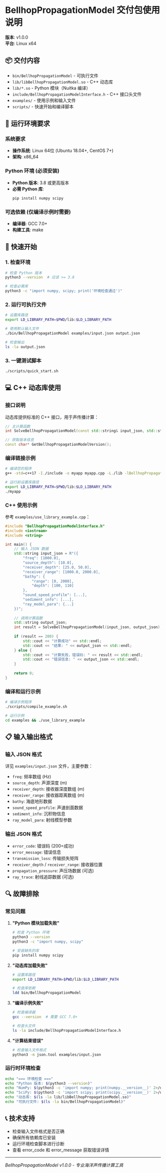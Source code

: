 # BellhopPropagationModel 交付包使用说明

**版本**: v1.0.0  
**平台**: Linux x64

## 📦 交付内容

- `bin/BellhopPropagationModel` - 可执行文件
- `lib/libBellhopPropagationModel.so` - C++ 动态库
- `lib/*.so` - Python 模块（Nuitka 编译）
- `include/BellhopPropagationModelInterface.h` - C++ 接口头文件
- `examples/` - 使用示例和输入文件
- `scripts/` - 快速开始和编译脚本

## 🔧 运行环境要求

### 系统要求
- **操作系统**: Linux 64位 (Ubuntu 18.04+, CentOS 7+)
- **架构**: x86_64

### Python 环境 (必须安装)
- **Python 版本**: 3.8 或更高版本
- **必需 Python 库**:
  ```bash
  pip install numpy scipy
  ```

### 可选依赖 (仅编译示例时需要)
- **编译器**: GCC 7.0+
- **构建工具**: make

## 🚀 快速开始

### 1. 检查环境
```bash
# 检查 Python 版本
python3 --version  # 应该 >= 3.8

# 检查必需库
python3 -c "import numpy, scipy; print('环境检查通过')"
```

### 2. 运行可执行文件
```bash
# 设置库路径
export LD_LIBRARY_PATH=$PWD/lib:$LD_LIBRARY_PATH

# 使用默认输入文件
./bin/BellhopPropagationModel examples/input.json output.json

# 检查输出
ls -la output.json
```

### 3. 一键测试脚本
```bash
./scripts/quick_start.sh
```

## 💻 C++ 动态库使用

### 接口说明
动态库提供标准的 C++ 接口，用于声传播计算：

```cpp
// 主计算函数
int SolveBellhopPropagationModel(const std::string& input_json, std::string& output_json);

// 获取版本信息  
const char* GetBellhopPropagationModelVersion();
```

### 编译链接示例
```bash
# 编译您的程序
g++ -std=c++17 -I./include -o myapp myapp.cpp -L./lib -lBellhopPropagationModel

# 运行前设置库路径
export LD_LIBRARY_PATH=$PWD/lib:$LD_LIBRARY_PATH
./myapp
```

### C++ 使用示例
参考 `examples/use_library_example.cpp`：

```cpp
#include "BellhopPropagationModelInterface.h"
#include <iostream>
#include <string>

int main() {
    // 输入 JSON 数据
    std::string input_json = R"({
        "freq": [1000.0],
        "source_depth": [10.0],
        "receiver_depth": [25.0, 50.0],
        "receiver_range": [1000.0, 2000.0],
        "bathy": {
            "range": [0, 2000],
            "depth": [100, 110]
        },
        "sound_speed_profile": [...],
        "sediment_info": [...],
        "ray_model_para": {...}
    })";
    
    // 调用计算函数
    std::string output_json;
    int result = SolveBellhopPropagationModel(input_json, output_json);
    
    if (result == 200) {
        std::cout << "计算成功" << std::endl;
        std::cout << "结果: " << output_json << std::endl;
    } else {
        std::cout << "计算失败，错误码: " << result << std::endl;
        std::cout << "错误信息: " << output_json << std::endl;
    }
    
    return 0;
}
```

### 编译和运行示例
```bash
# 编译示例程序
./scripts/compile_example.sh

# 运行示例
cd examples && ./use_library_example
```

## 📋 输入输出格式

### 输入 JSON 格式
详见 `examples/input.json` 文件，主要参数：
- `freq`: 频率数组 (Hz)
- `source_depth`: 声源深度 (m)
- `receiver_depth`: 接收器深度数组 (m)  
- `receiver_range`: 接收器距离数组 (m)
- `bathy`: 海底地形数据
- `sound_speed_profile`: 声速剖面数据
- `sediment_info`: 沉积物信息
- `ray_model_para`: 射线模型参数

### 输出 JSON 格式
- `error_code`: 错误码 (200=成功)
- `error_message`: 错误信息
- `transmission_loss`: 传输损失矩阵
- `receiver_depth` / `receiver_range`: 接收器位置
- `propagation_pressure`: 声压场数据 (可选)
- `ray_trace`: 射线追踪数据 (可选)

## 🔍 故障排除

### 常见问题

1. **"Python 模块加载失败"**
   ```bash
   # 检查 Python 环境
   python3 --version
   python3 -c "import numpy, scipy"
   
   # 安装缺失的库
   pip install numpy scipy
   ```

2. **"动态库加载失败"**
   ```bash
   # 设置库路径
   export LD_LIBRARY_PATH=$PWD/lib:$LD_LIBRARY_PATH
   
   # 检查库依赖
   ldd bin/BellhopPropagationModel
   ```

3. **"编译示例失败"**
   ```bash
   # 检查编译器
   gcc --version  # 需要 GCC 7.0+
   
   # 检查头文件
   ls -la include/BellhopPropagationModelInterface.h
   ```

4. **"计算结果错误"**
   ```bash
   # 检查输入文件格式
   python3 -m json.tool examples/input.json
   ```

### 运行时环境检查
```bash
echo "=== 环境检查 ==="
echo "Python 版本: $(python3 --version)"
echo "NumPy: $(python3 -c 'import numpy; print(numpy.__version__)' 2>/dev/null || echo '未安装')"
echo "SciPy: $(python3 -c 'import scipy; print(scipy.__version__)' 2>/dev/null || echo '未安装')"
echo "动态库: $(ls -la lib/libBellhopPropagationModel.so)"
echo "可执行文件: $(ls -la bin/BellhopPropagationModel)"
```

## 📞 技术支持

- 检查输入文件格式是否正确
- 确保所有依赖库已安装
- 运行环境检查脚本进行诊断
- 查看 error_code 和 error_message 获取错误详情

---
*BellhopPropagationModel v1.0.0 - 专业海洋声传播计算工具*
